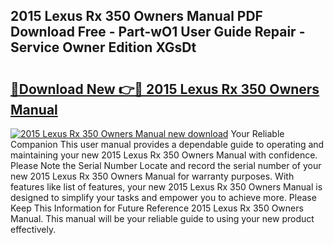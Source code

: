 ## 2015 Lexus Rx 350 Owners Manual PDF Download Free - Part-wO1 User Guide Repair - Service Owner Edition XGsDt

# <h2><a href="http://bc16824.oget.top/?id=2015+Lexus+Rx+350+Owners+Manual">🔗Download New 👉🔴 2015 Lexus Rx 350 Owners Manual</a></h2>

[![2015 Lexus Rx 350 Owners Manual new download](https://i.imgur.com/5g1atiW.png)](http://bc16824.oget.top/?id=2015+Lexus+Rx+350+Owners+Manual)
Your Reliable Companion This user manual provides a dependable guide to operating and maintaining your new 2015 Lexus Rx 350 Owners Manual with confidence. Please Note the Serial Number Locate and record the serial number of your new 2015 Lexus Rx 350 Owners Manual for warranty purposes. With features like list of features, your new 2015 Lexus Rx 350 Owners Manual is designed to simplify your tasks and empower you to achieve more. Please Keep This Information for Future Reference 2015 Lexus Rx 350 Owners Manual. This manual will be your reliable guide to using your new product effectively.
